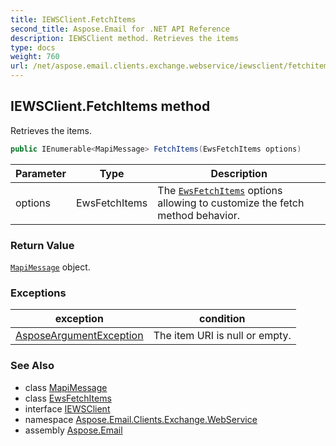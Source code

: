 ```yaml
---
title: IEWSClient.FetchItems
second_title: Aspose.Email for .NET API Reference
description: IEWSClient method. Retrieves the items
type: docs
weight: 760
url: /net/aspose.email.clients.exchange.webservice/iewsclient/fetchitems/
---
```

## IEWSClient.FetchItems method

Retrieves the items.

```csharp
public IEnumerable<MapiMessage> FetchItems(EwsFetchItems options)
```

| Parameter | Type | Description |
| --- | --- | --- |
| options | EwsFetchItems | The [`EwsFetchItems`](../../../aspose.email.clients.exchange.webservice.models/ewsfetchitems/) options allowing to customize the fetch method behavior. |

### Return Value

[`MapiMessage`](../../../aspose.email.mapi/mapimessage/) object.

### Exceptions

| exception | condition |
| --- | --- |
| [AsposeArgumentException](../../../aspose.email/asposeargumentexception/) | The item URI is null or empty. |

### See Also

* class [MapiMessage](../../../aspose.email.mapi/mapimessage/)
* class [EwsFetchItems](../../../aspose.email.clients.exchange.webservice.models/ewsfetchitems/)
* interface [IEWSClient](../)
* namespace [Aspose.Email.Clients.Exchange.WebService](../../iewsclient/)
* assembly [Aspose.Email](../../../)


